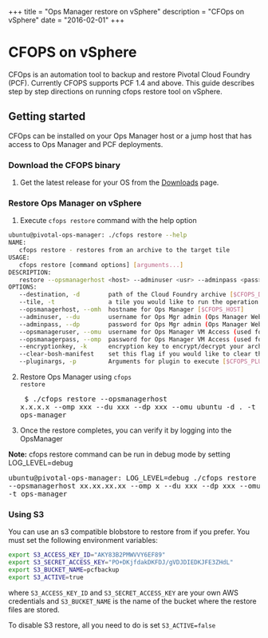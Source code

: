 +++
title = "Ops Manager restore on vSphere"
description = "CFOps on vSphere"
date = "2016-02-01"
+++

# CFOPS on vSphere
CFOps is an automation tool to backup and restore Pivotal Cloud Foundry (PCF). Currently CFOPS supports PCF 1.4 and above.
This guide describes step by step directions on running cfops restore tool on vSphere.

## Getting started
CFOps can be installed on your Ops Manager host or a jump host that has access to Ops Manager and PCF deployments.

### Download the CFOPS binary

1. Get the latest release for your OS from the <a class="page-scroll" href="./downloads/release">Downloads</a> page.

### Restore Ops Manager on vSphere

1. Execute `cfops restore` command with the help option
```bash
ubuntu@pivotal-ops-manager: ./cfops restore --help
NAME:
   cfops restore - restores from an archive to the target tile
USAGE:
   cfops restore [command options] [arguments...]
DESCRIPTION:
   restore --opsmanagerhost <host> --adminuser <usr> --adminpass <pass> --opsmanageruser <opsuser> --opsmanagerpass <opspass> -d <dir> --tile elastic-runtime
OPTIONS:
   --destination, -d 		path of the Cloud Foundry archive [$CFOPS_DEST_PATH]
   --tile, -t 				a tile you would like to run the operation on [$CFOPS_TILE]
   --opsmanagerhost, --omh 	hostname for Ops Manager [$CFOPS_HOST]
   --adminuser, --du 		username for Ops Mgr admin (Ops Manager WebConsole Credentials) [$CFOPS_ADMIN_USER]
   --adminpass, --dp 		password for Ops Mgr admin (Ops Manager WebConsole Credentials) [$CFOPS_ADMIN_PASS]
   --opsmanageruser, --omu 	username for Ops Manager VM Access (used for ssh connections) [$CFOPS_OM_USER]
   --opsmanagerpass, --omp 	password for Ops Manager VM Access (used for ssh connections) [$CFOPS_OM_PASS]
   --encryptionkey, -k 		encryption key to encrypt/decrypt your archive (key lengths supported are 16, 24, 32 for AES-128, AES-192, or                            AES-256) [$CFOPS_ENCRYPTION_KEY]
   --clear-bosh-manifest 	set this flag if you would like to clear the bosh-deployments.yml (this should only affect a restore of                                   Ops-Manager) [$CFOPS_CLEAR_BOSH_MANIFEST]
   --pluginargs, -p 		Arguments for plugin to execute [$CFOPS_PLUGIN_ARGS]
```

2. Restore Ops Manager using <code>cfops restore</code><pre class='terminal'>
    $ ./cfops restore --opsmanagerhost x.x.x.x --omp xxx  --du xxx --dp xxx --omu ubuntu -d . -t ops-manager
</pre>

3. Once the restore completes, you can verify it by logging into the OpsManager

__Note:__  cfops restore command can be run in debug mode by setting LOG_LEVEL=debug <pre class='terminal'>
ubuntu@pivotal-ops-manager: LOG_LEVEL=debug ./cfops restore --opsmanagerhost xx.xx.xx.xx --omp x --du xxx --dp xxx --omu ubuntu -d . -t ops-manager
</pre>

### Using S3

You can use an s3 compatible blobstore to restore from if you prefer. You must set the following environment variables:
```bash
export S3_ACCESS_KEY_ID="AKY83B2PMWVVY6EF89"
export S3_SECRET_ACCESS_KEY="PO+DKjfdakDKFDJ/gVDJDIEDKJFE3ZHdL"
export S3_BUCKET_NAME=pcfbackup
export S3_ACTIVE=true
```
where `S3_ACCESS_KEY_ID` and `S3_SECRET_ACCESS_KEY` are your own AWS credentials and `S3_BUCKET_NAME` is the name of the bucket where the restore files are stored.

To disable S3 restore, all you need to do is set `S3_ACTIVE=false`

